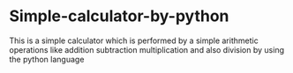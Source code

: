 # Simple-calculator-by-python
This is a simple calculator which is performed by a simple arithmetic operations like addition subtraction multiplication and also division by using the python language 
